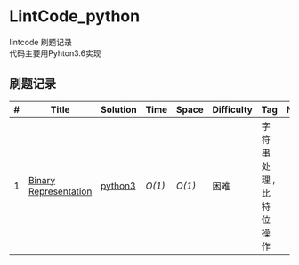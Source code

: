 # LintCode_python
lintcode 刷题记录<br>
代码主要用Pyhton3.6实现<br>


## 刷题记录
| # | Title | Solution | Time | Space | Difficulty | Tag | Note |
|---| ----- | -------- | ---- | ----- | ---------- | --- | ---- |
|1|[Binary Representation](https://www.lintcode.com/problem/binary-representation/description)| [python3](./Python/Binary_Representation.py)| _O(1)_ | _O(1)_ | 困难 | 字符串处理 ,比特位操作| |

